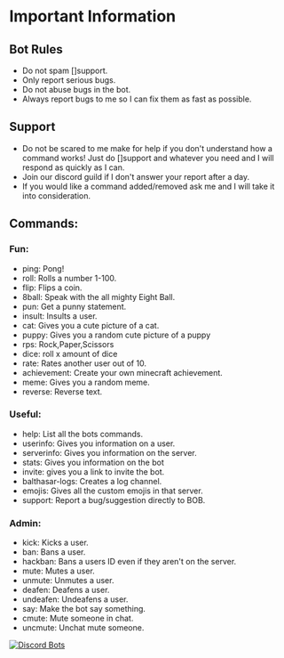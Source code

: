 # Important Information

## Bot Rules
* Do not spam []support.
* Only report serious bugs.
* Do not abuse bugs in the bot.
* Always report bugs to me so I can fix them as fast as possible.

## Support
* Do not be scared to me make for help if you don't understand how a command works! Just do []support and whatever you need and I will respond as quickly as I can.
* Join our discord guild if I don't answer your report after a day.
* If you would like a command added/removed ask me and I will take it into consideration.

## Commands:

### **Fun:** 
* ping: Pong! 
* roll: Rolls a number 1-100. 
* flip: Flips a coin. 
* 8ball: Speak with the all mighty Eight Ball. 
* pun: Get a punny statement. 
* insult: Insults a user. 
* cat: Gives you a cute picture of a cat. 
* puppy: Gives you a random cute picture of a puppy 
* rps: Rock,Paper,Scissors 
* dice: roll x amount of dice 
* rate: Rates another user out of 10. 
* achievement: Create your own minecraft achievement. 
* meme: Gives you a random meme. 
* reverse: Reverse text.

### **Useful:** 
* help: List all the bots commands.
* userinfo: Gives you information on a user. 
* serverinfo: Gives you information on the server. 
* stats: Gives you information on the bot 
* invite: gives you a link to invite the bot. 
* balthasar-logs: Creates a log channel. 
* emojis: Gives all the custom emojis in that server. 
* support: Report a bug/suggestion directly to BOB. 

### **Admin:** 
* kick: Kicks a user. 
* ban: Bans a user. 
* hackban: Bans a users ID even if they aren't on the server. 
* mute: Mutes a user. 
* unmute: Unmutes a user. 
* deafen: Deafens a user. 
* undeafen: Undeafens a user. 
* say: Make the bot say something. 
* cmute: Mute someone in chat. 
* uncmute: Unchat mute someone.

<a href="https://discordbots.org/bot/381875469806469120">
  <img src="https://discordbots.org/api/widget/381875469806469120.png" alt="Discord Bots" />
</a>
